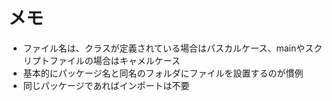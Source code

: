 # メモ
- ファイル名は、クラスが定義されている場合はパスカルケース、mainやスクリプトファイルの場合はキャメルケース
- 基本的にパッケージ名と同名のフォルダにファイルを設置するのが慣例
- 同じパッケージであればインポートは不要
